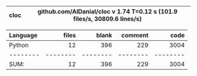 cloc|github.com/AlDanial/cloc v 1.74  T=0.12 s (101.9 files/s, 30809.6 lines/s)
--- | ---

Language|files|blank|comment|code
:-------|-------:|-------:|-------:|-------:
Python|12|396|229|3004
--------|--------|--------|--------|--------
SUM:|12|396|229|3004
